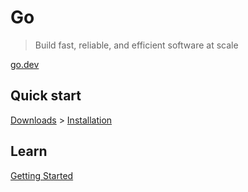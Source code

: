 # Go

> Build fast, reliable, and efficient software at scale

[go.dev](https://go.dev/)

## Quick start

[Downloads](https://golang.org/dl/) > [Installation](https://golang.org/doc/install)

## Learn

[Getting Started](https://learn.go.dev/)
